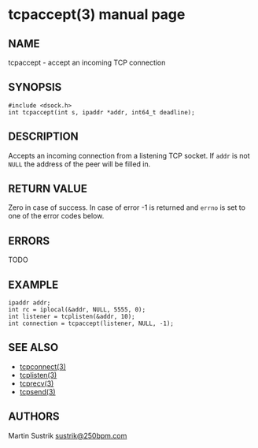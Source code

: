 # tcpaccept(3) manual page

## NAME

tcpaccept - accept an incoming TCP connection

## SYNOPSIS

```
#include <dsock.h>
int tcpaccept(int s, ipaddr *addr, int64_t deadline);
```

## DESCRIPTION

Accepts an incoming connection from a listening TCP socket. If `addr` is not `NULL` the address of the peer will be filled in.

## RETURN VALUE

Zero in case of success. In case of error -1 is returned and `errno`
is set to one of the error codes below.

## ERRORS

TODO

## EXAMPLE

```
ipaddr addr;
int rc = iplocal(&addr, NULL, 5555, 0);
int listener = tcplisten(&addr, 10);
int connection = tcpaccept(listener, NULL, -1);
```

## SEE ALSO

* [tcpconnect(3)](tcpconnect.html)
* [tcplisten(3)](tcplisten.html)
* [tcprecv(3)](tcprecv.html)
* [tcpsend(3)](tcpsend.html)

## AUTHORS

Martin Sustrik <sustrik@250bpm.com>

